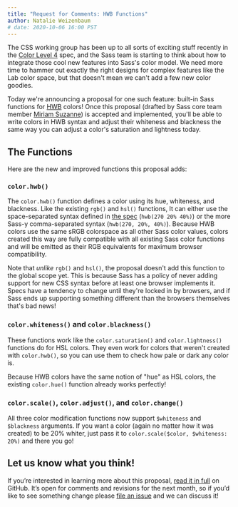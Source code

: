 ```yaml
---
title: "Request for Comments: HWB Functions"
author: Natalie Weizenbaum
# date: 2020-10-06 16:00 PST
---
```


The CSS working group has been up to all sorts of exciting stuff recently in the
[Color Level 4] spec, and the Sass team is starting to think about how to
integrate those cool new features into Sass's color model. We need more time to
hammer out exactly the right designs for complex features like the Lab color
space, but that doesn't mean we can't add a few new color goodies.

[Color Level 4]: https://www.w3.org/TR/css-color-4/

Today we're announcing a proposal for one such feature: built-in Sass functions
for [HWB] colors! Once this proposal (drafted by Sass core team member [Miriam
Suzanne]) is accepted and implemented, you'll be able to write colors in HWB
syntax and adjust their whiteness and blackness the same way you can adjust a
color's saturation and lightness today.

[HWB]: https://www.w3.org/TR/css-color-4/#the-hwb-notation
[Miriam Suzanne]: https://www.miriamsuzanne.com/

## The Functions

Here are the new and improved functions this proposal adds:

### `color.hwb()`

The `color.hwb()` function defines a color using its hue, whiteness, and
blackness. Like the existing `rgb()` and `hsl()` functions, It can either use
the space-separated syntax defined in [the spec][HWB] (`hwb(270 20% 40%)`) or
the more Sass-y comma-separated syntax (`hwb(270, 20%, 40%)`). Because HWB
colors use the same sRGB colorspace as all other Sass color values, colors
created this way are fully compatible with all existing Sass color functions and
will be emitted as their RGB equivalents for maximum browser compatibility.

Note that *unlike* `rgb()` and `hsl()`, the proposal doesn't add this function
to the global scope yet. This is because Sass has a policy of never adding
support for new CSS syntax before at least one browser implements it. Specs have
a tendency to change until they're locked in by browsers, and if Sass ends up
supporting something different than the browsers themselves that's bad news!

### `color.whiteness()` and `color.blackness()`

These functions work like the `color.saturation()` and `color.lightness()`
functions do for HSL colors. They even work for colors that weren't created with
`color.hwb()`, so you can use them to check how pale or dark any color is.

Because HWB colors have the same notion of "hue" as HSL colors, the existing
`color.hue()` function already works perfectly!

### `color.scale()`, `color.adjust()`, and `color.change()`

All three color modification functions now support `$whiteness` and `$blackness`
arguments. If you want a color (again no matter how it was created) to be 20%
whiter, just pass it to `color.scale($color, $whiteness: 20%)` and there you go!

## Let us know what you think!

If you’re interested in learning more about this proposal, [read it in full] on
GitHub. It’s open for comments and revisions for the next month, so if you’d
like to see something change please [file an issue] and we can discuss it!

[read it in full]: https://github.com/sass/sass/tree/main/proposal/color-4-hwb.md
[file an issue]: https://github.com/sass/sass/issues/new
